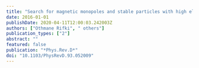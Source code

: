 ```yaml
---
title: "Search for magnetic monopoles and stable particles with high electric charges in 8 TeV $pp$ collisions with the ATLAS detector"
date: 2016-01-01
publishDate: 2020-04-11T12:00:03.242003Z
authors: ["Othmane Rifki", " others"]
publication_types: ["2"]
abstract: ""
featured: false
publication: "*Phys.Rev.D*"
doi: "10.1103/PhysRevD.93.052009"
---
```


